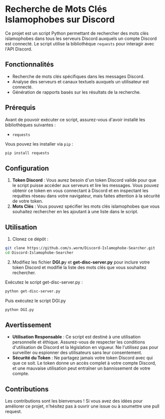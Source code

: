 # Recherche de Mots Clés Islamophobes sur Discord

Ce projet est un script Python permettant de rechercher des mots clés islamophobes dans tous les serveurs Discord auxquels un compte Discord est connecté. Le script utilise la bibliothèque `requests` pour interagir avec l'API Discord.

## Fonctionnalités

- Recherche de mots clés spécifiques dans les messages Discord.
- Analyse des serveurs et canaux textuels auxquels un utilisateur est connecté.
- Génération de rapports basés sur les résultats de la recherche.

## Prérequis

Avant de pouvoir exécuter ce script, assurez-vous d'avoir installé les bibliothèques suivantes :

- `requests`

Vous pouvez les installer via `pip` :

```bash
pip install requests
```

## Configuration
 1. **Token Discord** : Vous aurez besoin d'un token Discord valide pour que le script puisse accéder aux serveurs et lire les messages. Vous pouvez obtenir ce token en vous connectant à Discord et en inspectant les requêtes réseau dans votre navigateur, mais faites attention à la sécurité de votre token.
 2. **Mots Clés** : Vous pouvez spécifier les mots clés islamophobes que vous souhaitez rechercher en les ajoutant à une liste dans le script.

## Utilisation
 1. Clonez ce dépôt :
 ```bash
 git clone https://github.com/s.worm/Discord-Islamophobe-Searcher.git
 cd Discord-Islamophobe-Searcher
 ```
 2. Modifiez les fichier **DGI.p**y et **get-disc-server.py** pour inclure votre token Discord et modifié la liste des mots clés que vous souhaitez rechercher.

Exécutez le script get-disc-server.py :
```bash
python get-disc-server.py
```
Puis exécutez le script DGI.py
```bash
python DGI.py
```
## Avertissement
- **Utilisation Responsable** : Ce script est destiné à une utilisation personnelle et éthique. Assurez-vous de respecter les conditions d'utilisation de Discord et la législation en vigueur. Ne l'utilisez pas pour surveiller ou espionner des utilisateurs sans leur consentement.
- **Sécurité du Token** : Ne partagez jamais votre token Discord avec qui que ce soit. Le token donne un accès complet à votre compte Discord, et une mauvaise utilisation peut entraîner un bannissement de votre compte.

## Contributions
Les contributions sont les bienvenues ! Si vous avez des idées pour améliorer ce projet, n'hésitez pas à ouvrir une issue ou à soumettre une pull request.
